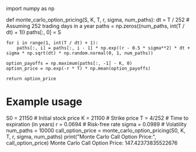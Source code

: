 import numpy as np

def monte_carlo_option_pricing(S, K, T, r, sigma, num_paths):
    dt = T / 252  # Assuming 252 trading days in a year
    paths = np.zeros((num_paths, int(T / dt) + 1))
    paths[:, 0] = S

    for i in range(1, int(T / dt) + 1):
        paths[:, i] = paths[:, i - 1] * np.exp((r - 0.5 * sigma**2) * dt + sigma * np.sqrt(dt) * np.random.normal(0, 1, num_paths))

    option_payoffs = np.maximum(paths[:, -1] - K, 0)
    option_price = np.exp(-r * T) * np.mean(option_payoffs)

    return option_price

# Example usage
S0 = 21150  # Initial stock price
K = 21100   # Strike price
T = 4/252     # Time to expiration (in years)
r = 0.0694  # Risk-free rate
sigma = 0.0989  # Volatility
num_paths = 10000
call_option_price = monte_carlo_option_pricing(S0, K, T, r, sigma, num_paths)
print("Monte Carlo Call Option Price:", call_option_price)
Monte Carlo Call Option Price: 147.42373835522676
